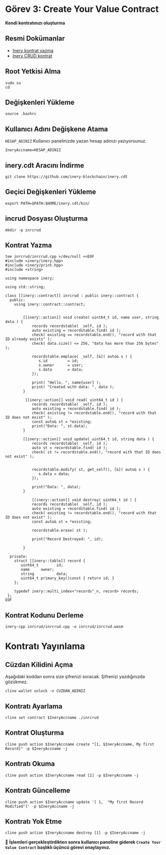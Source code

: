 # Görev 3: Create Your Value Contract
**Kendi kontratınızı oluşturma**

## Resmi Dokümanlar
  * [Inery kontrat yazma](https://docs.inery.io/docs/category/contract-write)
  * [Inery CRUD kontrat](https://docs.inery.io/docs/category/create-crud-contract)

## Root Yetkisi Alma
```
sudo su
cd
```

## Değişkenleri Yükleme
```
source .bashrc
```

## Kullanıcı Adını Değişkene Atama
`HESAP_ADINIZ` Kullanıcı panelinizde yazan hesap adınızı yazıyorsunuz.
```
IneryAccname=HESAP_ADINIZ 
```

## inery.cdt Aracını İndirme
```
git clone https://github.com/inery-blockchain/inery.cdt
```
## Geçici Değişkenleri Yükleme
```
export PATH=$PATH:$HOME/inery.cdt/bin/
```

## incrud Dosyası Oluşturma
```
mkdir -p inrcrud
```

## Kontrat Yazma
```
tee inrcrud/inrcrud.cpp >/dev/null <<EOF
#include <inery/inery.hpp>
#include <inery/print.hpp>
#include <string>

using namespace inery;

using std::string;

class [[inery::contract]] inrcrud : public inery::contract {
  public:
    using inery::contract::contract;


        [[inery::action]] void create( uint64_t id, name user, string data ) {
            records recordstable( _self, id );
            auto existing = recordstable.find( id );
            check( existing == recordstable.end(), "record with that ID already exists" );
            check( data.size() <= 256, "data has more than 256 bytes" );

            recordstable.emplace( _self, [&]( auto& s ) {
               s.id         = id;
               s.owner      = user;
               s.data       = data;
            });

            print( "Hello, ", name{user} );
            print( "Created with data: ", data );
        }

         [[inery::action]] void read( uint64_t id ) {
            records recordstable( _self, id );
            auto existing = recordstable.find( id );
            check( existing != recordstable.end(), "record with that ID does not exist" );
            const auto& st = *existing;
            print("Data: ", st.data);
        }

        [[inery::action]] void update( uint64_t id, string data ) {
            records recordstable( _self, id );
            auto st = recordstable.find( id );
            check( st != recordstable.end(), "record with that ID does not exist" );


            recordstable.modify( st, get_self(), [&]( auto& s ) {
               s.data = data;
            });

            print("Data: ", data);
        }

            [[inery::action]] void destroy( uint64_t id ) {
            records recordstable( _self, id );
            auto existing = recordstable.find( id );
            check( existing != recordstable.end(), "record with that ID does not exist" );
            const auto& st = *existing;

            recordstable.erase( st );

            print("Record Destroyed: ", id);

        }

  private:
    struct [[inery::table]] record {
       uint64_t        id;
       name     owner;
       string          data;
       uint64_t primary_key()const { return id; }
    };

    typedef inery::multi_index<"records"_n, record> records;
 };
EOF
```

## Kontrat Kodunu Derleme
```
inery-cpp inrcrud/inrcrud.cpp -o inrcrud/inrcrud.wasm
```

# Kontratı Yayınlama

## Cüzdan Kilidini Açma
Aşağıdaki koddan sonra size şifrenizi soracak. Şifrenizi yazdığınızda gözükmez.
```
cline wallet unlock -n CUZDAN_ADINIZ
```

## Kontratı Ayarlama
```
cline set contract $IneryAccname ./inrcrud
```

## Kontrat Oluşturma 
```
cline push action $IneryAccname create "[1, $IneryAccname, My first Record]" -p $IneryAccname -j
```

## Kontratı Okuma
```
cline push action $IneryAccname read [1] -p $IneryAccname -j
```

## Kontratı Güncelleme
```
cline push action $IneryAccname update '[ 1,  "My first Record Modified"]' -p $IneryAccname -j
```

## Kontratı Yok Etme
```
cline push action $IneryAccname destroy [1] -p $IneryAccname -j
```


🔴 **İşlemleri gerçekleştirdikten sonra kullanıcı paneline giderek `Create Your Value Contract` başlıklı üçüncü görevi onaylayınız.**

